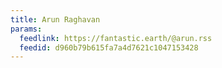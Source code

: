 ```yaml
---
title: Arun Raghavan
params:
  feedlink: https://fantastic.earth/@arun.rss
  feedid: d960b79b615fa7a4d7621c1047153428
---
```

